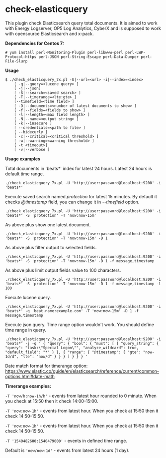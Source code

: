 # check-elasticquery
This plugin check Elasticsearch query total documents. It is aimed to work with Energy Logserver, OP5 Log Analytics, CyberX and is supposed to work with opensource Elasticsearch and x-pack.

**Dependencies for Centos 7:**

`# yum install perl-Monitoring-Plugin perl-libwww-perl perl-LWP-Protocol-https perl-JSON perl-String-Escape perl-Data-Dumper perl-File-Slurp`

**Usage**
```
$ ./check_elasticquery_7x.pl -U|--url=<url> -i|--index=<index>
    [ -q|--query=<lucene query> ]
    [ -j|--json]
    [ -S|--search=<saved search> ]
    [ -T|--timerange=<lte:gte> ]
    [--timefield=<time field> ]
    [ -D|--documents=<number of latest documents to show> ]
    [ -f|--fields=<fields to show> ]
    [ -l|--length=<max field length> ]
    [ -N|--name=<output string> ]
    [ -k|--insecure ]
    [ --credentials=<path to file> ]
    [ --hidecurly ]
    [ -c|--critical=<critical threshold> ]
    [ -w|--warning=<warning threshold> ]
    [ -t <timeout>]
    [ -v|--verbose ]

```

**Usage examples**

Total documents in  'beats*' index for latest 24 hours. Latest 24 hours is default time range.

`./check_elasticquery_7x.pl -U 'http://user:password@localhost:9200' -i 'beats*'`

Execute saved search named *protection* for latest 15 minutes. By default it checks *@timestamp* field, you can change it in *--timefield* option.

`./check_elasticquery_7x.pl -U 'http://user:password@localhost:9200' -i 'beats*' -S 'protection' -T 'now:now-15m'`

As above plus show one latest document.

`./check_elasticquery_7x.pl -U 'http://user:password@localhost:9200' -i 'beats*' -S 'protection' -T 'now:now-15m' -D 1`

As above plus filter output to selected fields.

`./check_elasticquery_7x.pl -U 'http://user:password@localhost:9200' -i 'beats*' -S 'protection' -T 'now:now-15m' -D 1 -f message,timestamp`

As above plus limit output fields value to 100 characters.

`./check_elasticquery_7x.pl -U 'http://user:password@localhost:9200' -i 'beats*' -S 'protection' -T 'now:now-15m' -D 1 -f message,timestamp -l 100`

Execute lucene query.

`./check_elasticquery_7x.pl -U 'http://user:password@localhost:9200' -i 'beats*' -q 'beat.name:example.com' -T 'now:now-15m' -D 1 -f message,timestamp`

Execute json query. Time range option wouldn't work. You should define time range in query.

`./check_elasticquery_7x.pl -U 'http://user:password@localhost:9200' -i 'beats*' -j -q '
{
 "query": {
    "bool": {
      "must": [
        {
          "query_string": {
            "query": "task:\"Special Logon\"",
            "analyze_wildcard": true,
            "default_field": "*"
          }
        },
        {
          "range": {
            "@timestamp": {
              "gte": "now-1d/d",
              "lte": "now/d"
            }
          }
        }
      ]
    }
  }
}
'`

Date match format for timerange option:
https://www.elastic.co/guide/en/elasticsearch/reference/current/common-options.html#date-math

**Timerange examples:**

`-T 'now/h:now-1h/h'` - events from latest hour rounded to 0 minute. When you check at 15:50 then it check 14:00-15:00.

`-T 'now:now-1h'` - events from latest hour.  When you check at 15:50 then it check 14:50-15:50.

`-T 'now:now-1h'` - events from latest hour.  When you check at 15:50 then it check 14:50-15:50.

`-T '1540482600:1540479000'` - events in defined time range.

Default is `'now/now-1d'` - events from latest 24 hours (1 day).
